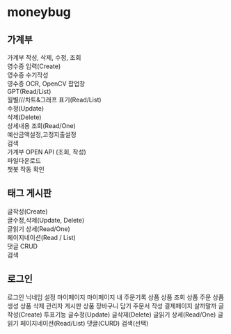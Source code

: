 # moneybug
<h2>가계부</h2> 
 가계부 작성, 삭제, 수정, 조회 <br>
 영수증 입력(Create) <br>
 영수증 수기작성 <br>
 영수증 OCR, OpenCV 팝업창 <br>
 GPT(Read/List) <br>
 월별///차트&그래프 표기(Read/List) <br>
 수정(Update) <br>
 삭제(Delete) <br>
 상세내용 조회(Read/One) <br>
 예산금액설정,고정지출설정 <br>
 검색 <br>
 가계부 OPEN API (조회, 작성) <br>
 파일다운로드 <br>
 챗봇 작동 확인 <br>
<h2>태그 게시판</h2>
 글작성(Create)<br>
 글수정,삭제(Update, Delete)<br>
 글읽기 상세(Read/One)<br>
 페이지네이션(Read / List)<br>
 댓글 CRUD<br>
 검색<br>
<h2>로그인</h2>
 로그인
닉네임 설정
마이페이지
마이페이지 내 주문기록
상품
 상품 조회
 상품 주문
 상품 생성
 상품 삭제
 관리자 게시판
상품 장바구니 담기
주문서 작성
결제페이지
살까말까
 글작성(Create)
 투표기능
 글수정(Update)
 글삭제(Delete)
 글읽기 상세(Read/One)
 글읽기 페이지네이션(Read/List)
 댓글(CURD)
 검색(선택)
